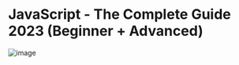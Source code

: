 # JavaScript - The Complete Guide 2023 (Beginner + Advanced)
![image](https://github.com/Ahmed-Elmoslmany/Kalbonyan-Elmarsos/assets/100316692/141176a2-f196-4ca0-9740-9341f601dcd7)
